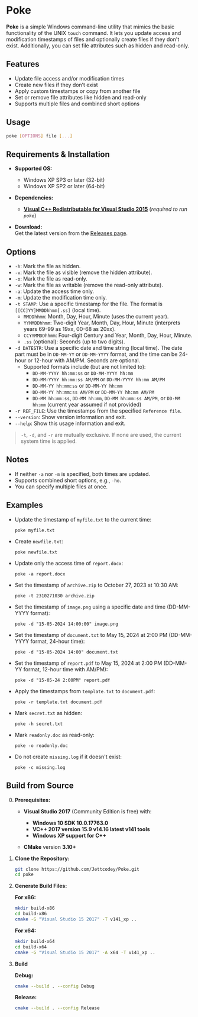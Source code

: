 # Poke

**Poke** is a simple Windows command-line utility that mimics the basic functionality of the UNIX `touch` command. It lets you update access and modification timestamps of files and optionally create files if they don't exist. Additionally, you can set file attributes such as hidden and read-only.

## Features

- Update file access and/or modification times
- Create new files if they don’t exist
- Apply custom timestamps or copy from another file
- Set or remove file attributes like hidden and read-only
- Supports multiple files and combined short options

## Usage

```bash
poke [OPTIONS] file [...]
```

## Requirements & Installation

- **Supported OS:**
    - Windows XP SP3 or later (32-bit)
    - Windows XP SP2 or later (64-bit)
- **Dependencies:**
    - **[Visual C++ Redistributable for Visual Studio 2015](https://www.microsoft.com/en-us/download/details.aspx?id=48145)** (*required to run `poke`*)

- **Download:**  
   Get the latest version from the [Releases page](https://github.com/Jettcodey/Poke/releases/latest).

## Options

* `-h`: Mark the file as hidden.
* `-v`: Mark the file as visible (remove the hidden attribute).
* `-o`: Mark the file as read-only.
* `-w`: Mark the file as writable (remove the read-only attribute).
* `-a`: Update the access time only.
* `-m`: Update the modification time only.
* `-t STAMP`: Use a specific timestamp for the file. The format is `[[CC]YY]MMDDhhmm[.ss]` (local time).
    * `MMDDhhmm`: Month, Day, Hour, Minute (uses the current year).
    * `YYMMDDhhmm`: Two-digit Year, Month, Day, Hour, Minute (interprets years 69-99 as 19xx, 00-68 as 20xx).
    * `CCYYMMDDhhmm`: Four-digit Century and Year, Month, Day, Hour, Minute.
    * `.ss` (optional): Seconds (up to two digits).
* `-d DATESTR`: Use a specific date and time string (local time). The date part must be in `DD-MM-YY` or `DD-MM-YYYY` format, and the time can be 24-hour or 12-hour with AM/PM. Seconds are optional.
    * Supported formats include (but are not limited to):
        * `DD-MM-YYYY hh:mm:ss` or `DD-MM-YYYY hh:mm`
        * `DD-MM-YYYY hh:mm:ss AM/PM` or `DD-MM-YYYY hh:mm AM/PM`
        * `DD-MM-YY hh:mm:ss` or `DD-MM-YY hh:mm`
        * `DD-MM-YY hh:mm:ss AM/PM` or `DD-MM-YY hh:mm AM/PM`
        * `DD-MM hh:mm:ss`, `DD-MM hh:mm`, `DD-MM hh:mm:ss AM/PM`, or `DD-MM hh:mm` (current year assumed if not provided)
* `-r REF_FILE`: Use the timestamps from the specified `Reference file`.
* `--version`: Show version information and exit.
* `--help`: Show this usage information and exit.

>`-t`, `-d`, and `-r` are mutually exclusive. If none are used, the current system time is applied.

## Notes

* If neither `-a` nor `-m` is specified, both times are updated.
* Supports combined short options, e.g., `-ho`.
* You can specify multiple files at once.

## Examples

* Update the timestamp of `myfile.txt` to the current time:
    ```
    poke myfile.txt
    ```

* Create `newfile.txt`:
    ```
    poke newfile.txt
    ```

* Update only the access time of `report.docx`:
    ```
    poke -a report.docx
    ```

* Set the timestamp of `archive.zip` to October 27, 2023 at 10:30 AM:
    ```
    poke -t 2310271030 archive.zip
    ```

* Set the timestamp of `image.png` using a specific date and time (DD-MM-YYYY format):
    ```
    poke -d "15-05-2024 14:00:00" image.png
    ```

* Set the timestamp of `document.txt` to May 15, 2024 at 2:00 PM (DD-MM-YYYY format, 24-hour time):
    ```
    poke -d "15-05-2024 14:00" document.txt
    ```

* Set the timestamp of `report.pdf` to May 15, 2024 at 2:00 PM (DD-MM-YY format, 12-hour time with AM/PM):
    ```
    poke -d "15-05-24 2:00PM" report.pdf
    ```

* Apply the timestamps from `template.txt` to `document.pdf`:
    ```
    poke -r template.txt document.pdf
    ```

* Mark `secret.txt` as hidden:
    ```
    poke -h secret.txt
    ```

* Mark `readonly.doc` as read-only:
    ```
    poke -o readonly.doc
    ```

* Do not create `missing.log` if it doesn't exist:
    ```
    poke -c missing.log
    ```

## Build from Source

0. **Prerequisites:**
    - **Visual Studio 2017** (Community Edition is free) with:
        - **Windows 10 SDK 10.0.17763.0**
        - **VC++ 2017 version 15.9 v14.16 latest v141 tools**
        - **Windows XP support for C++**

    - **CMake** version **3.10+**

1. **Clone the Repository:**
    ```bash
    git clone https://github.com/Jettcodey/Poke.git
    cd poke
    ```
2. **Generate Build Files:**

    **For x86:**
    ```bash
    mkdir build-x86
    cd build-x86
    cmake -G "Visual Studio 15 2017" -T v141_xp ..
    ```
    **For x64:**
    ```bash
    mkdir build-x64
    cd build-x64
    cmake -G "Visual Studio 15 2017" -A x64 -T v141_xp ..
    ```

3. **Build**

    **Debug:**
    ```bash
    cmake --build . --config Debug
    ```
    **Release:**
    ```bash
    cmake --build . --config Release
    ```